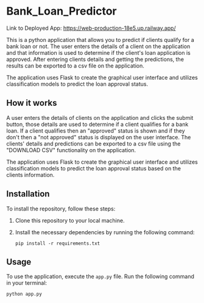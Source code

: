 # Bank_Loan_Predictor

Link to Deployed App: https://web-production-18e5.up.railway.app/

This is a python application that allows you to predict if clients qualify for a bank loan or not. The user enters the details of a client on the application and that information is used to determine if the client's loan application is approved. After entering clients details and getting the predictions, the results can be exported to a csv file on the application.

The application uses Flask to create the graphical user interface and utilizes classification models to predict the loan approval status.

## How it works

A user enters the details of clients on the application and clicks the submit button, those details are used to determine if a client qualifies for a bank loan. If a client qualifies then an "approved" status is shown and if they don't then a "not approved" status is displayed on the user interface. The clients' details and predictions can be exported to a csv file using the "DOWNLOAD CSV" functionality on the application. 

The application uses Flask to create the graphical user interface and utilizes classification models to predict the loan approval status based on the clients information.

## Installation

To install the repository, follow these steps:

1. Clone this repository to your local machine.
2. Install the necessary dependencies by running the following command:

   ```
   pip install -r requirements.txt
   ```

## Usage

To use the application, execute the `app.py` file.
Run the following command in your terminal:

```
python app.py
```


